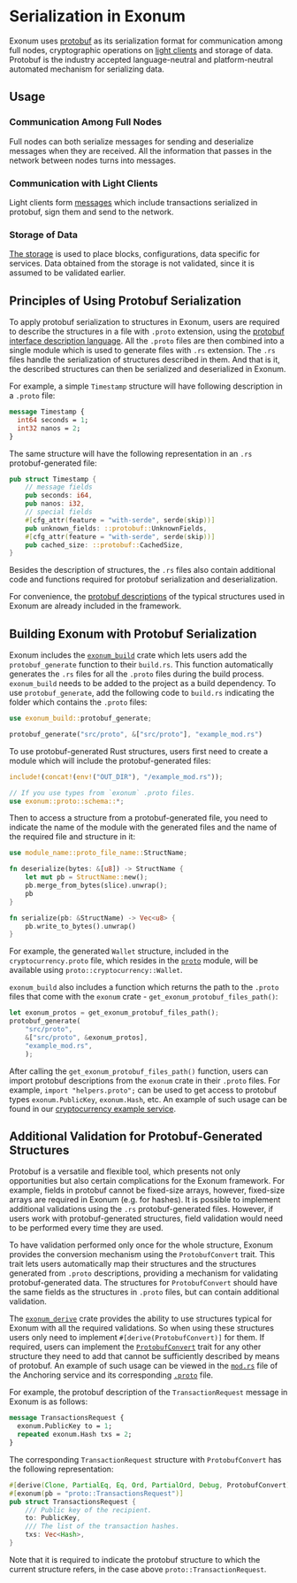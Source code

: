 # Serialization in Exonum

<!-- cspell:ignore cap'n -->

Exonum uses [protobuf][protobuf] as its serialization format for communication
among full nodes, cryptographic operations on
[light clients](../architecture/clients.md)
and storage of data. Protobuf is the industry accepted language-neutral and
platform-neutral automated mechanism for serializing data.

## Usage

### Communication Among Full Nodes

Full nodes can both serialize messages for sending and
deserialize messages when they are received. All the information that passes in
the network between nodes turns into messages.

### Communication with Light Clients

Light clients form [messages](transactions.md) which include
transactions serialized in protobuf, sign them and send to the network.

### Storage of Data

[The storage](../architecture/storage.md) is used to place
blocks, configurations, data specific for services. Data obtained from the
storage is not validated, since it is assumed to be validated earlier.

## Principles of Using Protobuf Serialization

To apply protobuf serialization to structures in Exonum, users are required to
describe the structures in a file with `.proto` extension, using the
[protobuf interface description language][language].  All the `.proto` files
are then combined into a single module which is used to generate files with
`.rs` extension. The `.rs` files handle the serialization of structures
described in them. And that is it, the described structures can then be
serialized and deserialized in Exonum.  

For example, a simple `Timestamp` structure will have following description
in a `.proto` file:

```protobuf
message Timestamp {
  int64 seconds = 1;
  int32 nanos = 2;
}
```

The same structure will have the following representation in an `.rs`
protobuf-generated file:

```rust
pub struct Timestamp {
    // message fields
    pub seconds: i64,
    pub nanos: i32,
    // special fields
    #[cfg_attr(feature = "with-serde", serde(skip))]
    pub unknown_fields: ::protobuf::UnknownFields,
    #[cfg_attr(feature = "with-serde", serde(skip))]
    pub cached_size: ::protobuf::CachedSize,
}
```

Besides the description of structures, the `.rs` files also contain additional
code and functions required for protobuf serialization and deserialization.

For convenience, the [protobuf descriptions][proto-files] of the typical
structures used in Exonum are already included in the framework.

## Building Exonum with Protobuf Serialization

Exonum includes the [`exonum_build`][build]
crate which lets users add the `protobuf_generate` function to their
`build.rs`. This function automatically generates the `.rs` files for all the
`.proto` files during the build process. `exonum_build` needs to be added to
the project as a build dependency. To use `protobuf_generate`, add
the following code to `build.rs` indicating the folder which contains the
`.proto` files:

```rust
use exonum_build::protobuf_generate;

protobuf_generate("src/proto", &["src/proto"], "example_mod.rs")
```

To use protobuf-generated Rust structures, users first need to create a module
which will include the protobuf-generated files:

```rust
include!(concat!(env!("OUT_DIR"), "/example_mod.rs"));

// If you use types from `exonum` .proto files.
use exonum::proto::schema::*;
```

Then to access a structure from a protobuf-generated file, you need to indicate
the name of the module with the generated files and the name of the required
file and structure in it:

```rust
use module_name::proto_file_name::StructName;

fn deserialize(bytes: &[u8]) -> StructName {
    let mut pb = StructName::new();
    pb.merge_from_bytes(slice).unwrap();
    pb
}

fn serialize(pb: &StructName) -> Vec<u8> {
    pb.write_to_bytes().unwrap()
}
```

For example, the generated `Wallet` structure, included in the
`cryptocurrency.proto` file, which resides in the [`proto`][module] module,
will be available using `proto::cryptocurrency::Wallet`.

`exonum_build` also includes a function which returns the path to the `.proto`
files that come with the `exonum` crate - `get_exonum_protobuf_files_path()`:

```rust
let exonum_protos = get_exonum_protobuf_files_path();
protobuf_generate(
    "src/proto",
    &["src/proto", &exonum_protos],
    "example_mod.rs",
    );
```

After calling the `get_exonum_protobuf_files_path()` function, users can
import protobuf descriptions from the `exonum` crate in their `.proto` files.
For example, `import "helpers.proto";` can be used to get access to protobuf
types `exonum.PublicKey`, `exonum.Hash`, etc. An example of such usage can be
found in our [cryptocurrency example service][cryptocurrency].

## Additional Validation for Protobuf-Generated Structures

Protobuf is a versatile and flexible tool, which presents not only
opportunities but also certain complications for the Exonum framework. For
example, fields in protobuf cannot be fixed-size arrays, however, fixed-size
arrays are required in Exonum (e.g. for hashes). It is possible to implement
additional validations using the `.rs` protobuf-generated files. However, if
users work with protobuf-generated structures, field validation would need to
be performed every time they are used.

To have validation performed only once for the whole structure, Exonum
provides the conversion mechanism using the `ProtobufConvert` trait. This trait
lets users automatically map
their structures and the structures generated from `.proto` descriptions,
providing a mechanism for validating protobuf-generated data. The structures
for `ProtobufConvert` should have the same fields as the structures in
`.proto` files, but can contain additional validation.

The [`exonum_derive`][derive]
crate provides the ability to use structures typical for Exonum with all
the required validations. So when using these structures users only need to
implement `#[derive(ProtobufConvert)]` for them. If required, users can
implement the [`ProtobufConvert`][convert] trait for any other structure they
need to add that cannot be sufficiently described by means of protobuf. An
example of such usage can be viewed in the [`mod.rs`][anchoring-rs] file of the
Anchoring service and its corresponding [`.proto`][anchoring-proto] file.

For example, the protobuf description of the `TransactionRequest` message in
Exonum is as follows:

```protobuf
message TransactionsRequest {
  exonum.PublicKey to = 1;
  repeated exonum.Hash txs = 2;
}
```

The corresponding `TransactionRequest` structure with `ProtobufConvert` has
the following representation:

```rust
#[derive(Clone, PartialEq, Eq, Ord, PartialOrd, Debug, ProtobufConvert)]
#[exonum(pb = "proto::TransactionsRequest")]
pub struct TransactionsRequest {
    /// Public key of the recipient.
    to: PublicKey,
    /// The list of the transaction hashes.
    txs: Vec<Hash>,
}
```

Note that it is required to indicate the protobuf structure to which the
current structure refers, in the case above `proto::TransactionRequest`.

[protobuf]: https://developers.google.com/protocol-buffers/docs/overview
[proto-files]: https://github.com/exonum/exonum/tree/master/exonum/src/proto/schema/exonum
[language]: https://developers.google.com/protocol-buffers/docs/reference/proto3-spec
[cryptocurrency]: https://github.com/exonum/exonum/blob/master/examples/cryptocurrency/src/proto/cryptocurrency.proto
[convert]: https://github.com/exonum/exonum/blob/master/exonum/src/proto/mod.rs
[module]:https://github.com/exonum/exonum/tree/master/examples/cryptocurrency/src/proto
[derive]: https://github.com/exonum/exonum/tree/master/components/derive
[build]: https://github.com/exonum/exonum/tree/master/components/build/
[anchoring-rs]: https://github.com/exonum/exonum-btc-anchoring/blob/master/src/proto/mod.rs#L33
[anchoring-proto]: https://github.com/exonum/exonum-btc-anchoring/blob/master/src/proto/btc_anchoring.proto#L20
